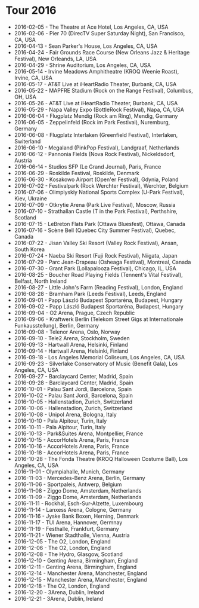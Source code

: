 # Tour 2016

* 2016-02-05 - The Theatre at Ace Hotel, Los Angeles, CA, USA
* 2016-02-06 - Pier 70 (DirecTV Super Saturday Night), San Francisco, CA, USA
* 2016-04-13 - Sean Parker's House, Los Angeles, CA, USA
* 2016-04-24 - Fair Grounds Race Course (New Orleans Jazz & Heritage Festival), New Orleands, LA, USA
* 2016-04-29 - Shrine Auditorium, Los Angeles, CA, USA
* 2016-05-14 - Irvine Meadows Amphitheatre (KROQ Weenie Roast), Irvine, CA, USA
* 2016-05-17 - AT&T Live at iHeartRadio Theater, Burbank, CA, USA
* 2016-05-22 - MAPFRE Stadium (Rock on the Range Festival), Columbus, OH, USA
* 2016-05-26 - AT&T Live at iHeartRadio Theater, Burbank, CA, USA
* 2016-05-29 - Napa Valley Expo (BottleRock Festival), Napa, CA, USA
* 2016-06-04 - Flugplatz Mendig (Rock am Ring), Mendig, Germany
* 2016-06-05 - Zeppelinfeld (Rock im Park Festival), Nuremburg, Germany
* 2016-06-08 - Flugplatz Interlaken (Greenfield Festival), Interlaken, Switerland
* 2016-06-10 - Megaland (PinkPop Festival), Landgraaf, Netherlands
* 2016-06-12 - Pannonia Fields (Nova Rock Festival), Nickeldsdorf, Austria
* 2016-06-14 - Studios SFP (Le Grand Journal), Paris, France
* 2016-06-29 - Roskilde Festival, Roskilde, Denmark
* 2016-06-30 - Kosakowo Airport (Open'er Festival), Gdynia, Poland
* 2016-07-02 - Festivalpark (Rock Werchter Festival), Werchter, Belgium
* 2016-07-06 - Olimpiyskiy National Sports Complex (U-Park Festival), Kiev, Ukraine
* 2016-07-09 - Otkrytie Arena (Park Live Festival), Moscow, Russia
* 2016-07-10 - Strathallan Castle (T in the Park Festival), Perthshire, Scotland
* 2016-07-15 - LeBreton Flats Park (Ottawa Bluesfest), Ottawa, Canada
* 2016-07-16 - Scène Bell (Quebec City Summer Festival), Quebec, Canada
* 2016-07-22 - Jisan Valley Ski Resort (Valley Rock Festival), Ansan, South Korea
* 2016-07-24 - Naeba Ski Resort (Fuji Rock Festival), Niigata, Japan
* 2016-07-29 - Parc Jean-Drapeau (Osheaga Festival), Montreal, Canada
* 2016-07-30 - Grant Park (Lollapalooza Festival), Chicago, IL, USA
* 2016-08-25 - Boucher Road Playing Fields (Tennent's Vital Festival), Belfast, North Ireland
* 2016-08-27 - Little John's Farm (Reading Festival), London, England
* 2016-08-28 - Bramham Park (Leeds Festival), Leeds, England
* 2016-09-01 - Papp László Budapest Sportaréna, Budapest, Hungary
* 2016-09-02 - Papp László Budapest Sportaréna, Budapest, Hungary
* 2016-09-04 - O2 Arena, Prague, Czech Republic
* 2016-09-06 - Kraftwerk Berlin (Telekom Street Gigs at Internationale Funkausstellung), Berlin, Germany
* 2016-09-08 - Telenor Arena, Oslo, Norway
* 2016-09-10 - Tele2 Arena, Stockholm, Sweden
* 2016-09-13 - Hartwall Arena, Helsinki, Finland
* 2016-09-14 - Hartwall Arena, Helsinki, Finland
* 2016-09-18 - Los Angeles Memorial Coliseum, Los Angeles, CA, USA
* 2016-09-23 - Silverlake Conservatory of Music (Benefit Gala), Los Angeles, CA, USA
* 2016-09-27 - Barclaycard Center, Madrid, Spain
* 2016-09-28 - Barclaycard Center, Madrid, Spain
* 2016-10-01 - Palau Sant Jordi, Barcelona, Spain
* 2016-10-02 - Palau Sant Jordi, Barcelona, Spain
* 2016-10-05 - Hallenstadion, Zurich, Switzerland
* 2016-10-06 - Hallenstadion, Zurich, Switzerland
* 2016-10-08 - Unipol Arena, Bologna, Italy
* 2016-10-10 - Pala Alpitour, Turin, Italy
* 2016-10-11 - Pala Alpitour, Turin, Italy
* 2016-10-13 - Park&Suites Arena, Montpellier, France
* 2016-10-15 - AccorHotels Arena, Paris, France
* 2016-10-16 - AccorHotels Arena, Paris, France
* 2016-10-18 - AccorHotels Arena, Paris, France
* 2016-10-28 - The Fonda Theatre (KROQ Halloween Costume Ball), Los Angeles, CA, USA
* 2016-11-01 - Olympiahalle, Munich, Germany
* 2016-11-03 - Mercedes-Benz Arena, Berlin, Germany
* 2016-11-06 - Sportpaleis, Antwerp, Belgium
* 2016-11-08 - Ziggo Dome, Amsterdam, Netherlands
* 2016-11-09 - Ziggo Dome, Amsterdam, Netherlands
* 2016-11-11 - Rockhal, Esch-Sur-Alzette, Luxembourg
* 2016-11-14 - Lanxess Arena, Cologne, Germany
* 2016-11-16 - Jyske Bank Boxen, Herning, Denmark
* 2016-11-17 - TUI Arena, Hannover, Germnay
* 2016-11-19 - Festhalle, Frankfurt, Germany
* 2016-11-21 - Wiener Stadthalle, Vienna, Austria
* 2016-12-05 - The O2, London, England
* 2016-12-06 - The O2, London, England
* 2016-12-08 - The Hydro, Glasgow, Scotland
* 2016-12-10 - Genting Arena, Birmingham, England
* 2016-12-11 - Genting Arena, Birmingham, England
* 2016-12-14 - Manchester Arena, Manchester, England
* 2016-12-15 - Manchester Arena, Manchester, England
* 2016-12-18 - The O2, London, England
* 2016-12-20 - 3Arena, Dublin, Ireland
* 2016-12-21 - 3Arena, Dublin, Ireland